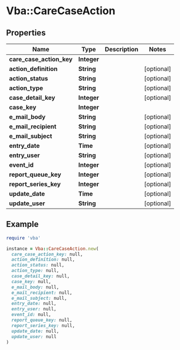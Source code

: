 # Vba::CareCaseAction

## Properties

| Name | Type | Description | Notes |
| ---- | ---- | ----------- | ----- |
| **care_case_action_key** | **Integer** |  |  |
| **action_definition** | **String** |  | [optional] |
| **action_status** | **String** |  | [optional] |
| **action_type** | **String** |  | [optional] |
| **case_detail_key** | **Integer** |  | [optional] |
| **case_key** | **Integer** |  |  |
| **e_mail_body** | **String** |  | [optional] |
| **e_mail_recipient** | **String** |  | [optional] |
| **e_mail_subject** | **String** |  | [optional] |
| **entry_date** | **Time** |  | [optional] |
| **entry_user** | **String** |  | [optional] |
| **event_id** | **Integer** |  | [optional] |
| **report_queue_key** | **Integer** |  | [optional] |
| **report_series_key** | **Integer** |  | [optional] |
| **update_date** | **Time** |  | [optional] |
| **update_user** | **String** |  | [optional] |

## Example

```ruby
require 'vba'

instance = Vba::CareCaseAction.new(
  care_case_action_key: null,
  action_definition: null,
  action_status: null,
  action_type: null,
  case_detail_key: null,
  case_key: null,
  e_mail_body: null,
  e_mail_recipient: null,
  e_mail_subject: null,
  entry_date: null,
  entry_user: null,
  event_id: null,
  report_queue_key: null,
  report_series_key: null,
  update_date: null,
  update_user: null
)
```

